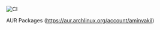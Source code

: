 ![CI](https://github.com/aminvakil/aur/workflows/CI/badge.svg)

AUR Packages (https://aur.archlinux.org/account/aminvakil)

